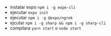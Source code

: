 - instalar expo `npm i -g expo-cli`
- ejecutar `expo init`
- ejecutar `npm i -g @expo/ngrok`
- ejcutar `npm i -g sharp && npm i -g sharp-cli`
- compilara `yarn start` o `node start`
